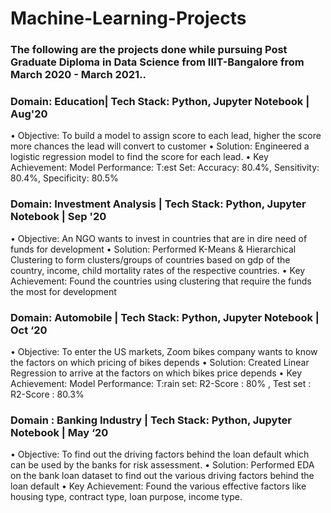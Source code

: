 # Machine-Learning-Projects
### The following are the projects done while pursuing Post Graduate Diploma in Data Science  from IIIT-Bangalore from March 2020 - March 2021..

### Domain: Education| Tech Stack: Python, Jupyter Notebook | Aug'20

• Objective: To build a model to assign score to each lead, higher the score more chances the lead will convert to customer
• Solution: Engineered a logistic regression model to find the score for each lead.
• Key Achievement: Model Performance: T:est Set: Accuracy: 80.4%, Sensitivity: 80.4%, Specificity: 80.5%

### Domain: Investment Analysis | Tech Stack: Python, Jupyter Notebook | Sep '20

• Objective: An NGO wants to invest in countries that are in dire need of funds for development
• Solution: Performed K-Means & Hierarchical Clustering to form clusters/groups of countries based on gdp of the country, income, child mortality rates of the respective countries.
• Key Achievement: Found the countries using clustering that require the funds the most for development


### Domain: Automobile | Tech Stack: Python, Jupyter Notebook | Oct ‘20

• Objective: To enter the US markets, Zoom bikes company wants to know the factors on which pricing of bikes depends
• Solution: Created Linear Regression to arrive at the factors on which bikes price depends
• Key Achievement: Model Performance: T:rain set: R2-Score : 80% , Test set : R2-Score : 80.3%

### Domain : Banking Industry | Tech Stack: Python, Jupyter Notebook | May ‘20

• Objective: To find out the driving factors behind the loan default which can be used by the banks for risk assessment.
• Solution: Performed EDA on the bank loan dataset to find out the various driving factors behind the loan default
• Key Achievement: Found the various effective factors like housing type, contract type, loan purpose, income type.

